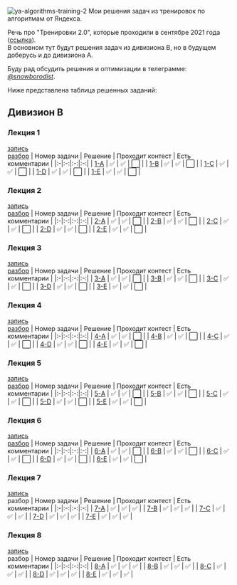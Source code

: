 ![ya-algorithms-training-2](https://socialify.git.ci/snowborodist/ya-algorithms-training-2/image?font=Inter&language=1&owner=1&pattern=Floating%20Cogs&theme=Light)
Мои решения задач из тренировок по алгоритмам от Яндекса.

Речь про "Тренировки 2.0", которые проходили в сентябре 2021 года ([ссылка](https://yandex.ru/yaintern/algorithm-training)).  
В основном тут будут решения задач из дивизиона B, но в будущем доберусь и до дивизиона А.  

Буду рад обсудить решения и оптимизации в телеграмме: [*@snowborodist*](https://t.me/snowborodist).  
  
Ниже представлена таблица решенных заданий:

## Дивизион B
### Лекция 1
[запись](https://www.youtube.com/watch?v=QLhqYNsPIVo&list=PL6Wui14DvQPySdPv5NUqV3i8sDbHkCKC5&index=1)  
[разбор](https://www.youtube.com/watch?v=WZgl1GW3lMA)
| Номер задачи | Решение | Проходит контест | Есть комментарии |
|:-|:-:|:-:|:-:|
| [1-A](/Division_B/Homework_1/A.py) | ✅ | ✅ | ⬜ |
| [1-B](/Division_B/Homework_1/B.py) | ✅ | ✅ | ⬜ |
| [1-C](/Division_B/Homework_1/C.py) | ✅ | ✅ | ⬜ |
| [1-D](/Division_B/Homework_1/D.py) | ✅ | ✅ | ⬜ |
| [1-E](/Division_B/Homework_1/E.py) | ✅ | ✅ | ⬜ |

### Лекция 2
[запись](https://www.youtube.com/watch?v=SKwB41FrGgU&list=PL6Wui14DvQPySdPv5NUqV3i8sDbHkCKC5&index=2)  
[разбор](https://www.youtube.com/watch?v=WZgl1GW3lMA)
| Номер задачи | Решение | Проходит контест | Есть комментарии |
|:-|:-:|:-:|:-:|
| [2-A](/Division_B/Homework_2/A.py) | ✅ | ✅ | ⬜ |
| [2-B](/Division_B/Homework_2/B.py) | ✅ | ✅ | ⬜ |
| [2-C](/Division_B/Homework_2/C.py) | ✅ | ✅ | ⬜ |
| [2-D](/Division_B/Homework_2/D.py) | ✅ | ✅ | ⬜ |
| [2-E](/Division_B/Homework_2/E.py) | ✅ | ✅ | ⬜ |

### Лекция 3
[запись](https://www.youtube.com/watch?v=PUpmV2ieIHA&list=PL6Wui14DvQPySdPv5NUqV3i8sDbHkCKC5&index=3)  
[разбор](https://www.youtube.com/watch?v=adZYAsm6kow)
| Номер задачи | Решение | Проходит контест | Есть комментарии |
|:-|:-:|:-:|:-:|
| [3-A](/Division_B/Homework_3/A.py) | ✅ | ✅ | ⬜ |
| [3-B](/Division_B/Homework_3/B.py) | ✅ | ✅ | ⬜ |
| [3-C](/Division_B/Homework_3/C.py) | ✅ | ✅ | ⬜ |
| [3-D](/Division_B/Homework_3/D.py) | ✅ | ✅ | ⬜ |
| [3-E](/Division_B/Homework_3/E.py) | ✅ | ✅ | ⬜ |

### Лекция 4
[запись](https://www.youtube.com/watch?v=Nb5mW1yWVSs&list=PL6Wui14DvQPySdPv5NUqV3i8sDbHkCKC5&index=4)  
[разбор](https://www.youtube.com/watch?v=adZYAsm6kow)
| Номер задачи | Решение | Проходит контест | Есть комментарии |
|:-|:-:|:-:|:-:|
| [4-A](/Division_B/Homework_4/A.py) | ✅ | ✅ | ⬜ |
| [4-B](/Division_B/Homework_4/B.py) | ✅ | ✅ | ⬜ |
| [4-C](/Division_B/Homework_4/C.py) | ✅ | ✅ | ⬜ |
| [4-D](/Division_B/Homework_4/D.py) | ✅ | ✅ | ⬜ |
| [4-E](/Division_B/Homework_4/E.py) | ✅ | ✅ | ⬜ |

### Лекция 5
[запись](https://www.youtube.com/watch?v=de28y8Dcvkg&list=PL6Wui14DvQPySdPv5NUqV3i8sDbHkCKC5&index=6)  
[разбор](https://www.youtube.com/watch?v=0ExkSKz0Y8U)
| Номер задачи | Решение | Проходит контест | Есть комментарии |
|:-|:-:|:-:|:-:|
| [5-A](/Division_B/Homework_5/A.py) | ✅ | ✅ | ⬜ |
| [5-B](/Division_B/Homework_5/B.py) | ✅ | ✅ | ⬜ |
| [5-C](/Division_B/Homework_5/C.py) | ✅ | ✅ | ⬜ |
| [5-D](/Division_B/Homework_5/D.py) | ✅ | ✅ | ⬜ |
| [5-E](/Division_B/Homework_5/E.py) | ✅ | ✅ | ⬜ |

### Лекция 6
[запись](https://www.youtube.com/watch?v=YENpZexHfuk&list=PL6Wui14DvQPySdPv5NUqV3i8sDbHkCKC5&index=7)  
[разбор](https://www.youtube.com/watch?v=0ExkSKz0Y8U)
| Номер задачи | Решение | Проходит контест | Есть комментарии |
|:-|:-:|:-:|:-:|
| [6-A](/Division_B/Homework_6/A.py) | ✅ | ✅ | ⬜ |
| [6-B](/Division_B/Homework_6/B.py) | ✅ | ✅ | ⬜ |
| [6-C](/Division_B/Homework_6/C.py) | ✅ | ✅ | ⬜ |
| [6-D](/Division_B/Homework_6/D.py) | ✅ | ✅ | ⬜ |
| [6-E](/Division_B/Homework_6/E.py) | ✅ | ✅ | ⬜ |

### Лекция 7
[запись](https://www.youtube.com/watch?v=hGixDBO-p6Q&list=PL6Wui14DvQPySdPv5NUqV3i8sDbHkCKC5&index=9)  
разбор
| Номер задачи | Решение | Проходит контест | Есть комментарии |
|:-|:-:|:-:|:-:|
| [7-A](/Division_B/Homework_7/A.py) | ✅ | ✅ | ✅ |
| [7-B](/Division_B/Homework_7/B.py) | ✅ | ✅ | ✅ |
| [7-C](/Division_B/Homework_7/C.py) | ✅ | ✅ | ✅ |
| [7-D](/Division_B/Homework_7/D.py) | ✅ | ✅ | ✅ |
| [7-E](/Division_B/Homework_7/E.py) | ✅ | ✅ | ✅ |

### Лекция 8
[запись](https://www.youtube.com/watch?v=lEJzqHgyels&list=PL6Wui14DvQPySdPv5NUqV3i8sDbHkCKC5&index=10)  
разбор
| Номер задачи | Решение | Проходит контест | Есть комментарии |
|:-|:-:|:-:|:-:|
| [8-A](/Division_B/Homework_8/A.py) | ✅ | ✅ | ✅ |
| [8-B](/Division_B/Homework_8/B.py) | ✅ | ✅ | ✅ |
| [8-C](/Division_B/Homework_8/C.py) | ✅ | ✅ | ✅ |
| [8-D](/Division_B/Homework_8/D.py) | ✅ | ✅ | ✅ |
| [8-E](/Division_B/Homework_8/E.py) | ✅ | ✅ | ✅ |

